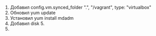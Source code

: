 1. Добавил config.vm.synced_folder ".", "/vagrant", type: "virtualbox" 
2. Обновил yum update
3. Установил yum install mdadm
4. Добавил disk 5.
5.
